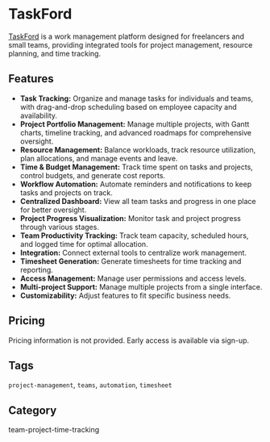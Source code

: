 # TaskFord

[TaskFord](https://taskford.com/) is a work management platform designed for freelancers and small teams, providing integrated tools for project management, resource planning, and time tracking.

## Features
- **Task Tracking:** Organize and manage tasks for individuals and teams, with drag-and-drop scheduling based on employee capacity and availability.
- **Project Portfolio Management:** Manage multiple projects, with Gantt charts, timeline tracking, and advanced roadmaps for comprehensive oversight.
- **Resource Management:** Balance workloads, track resource utilization, plan allocations, and manage events and leave.
- **Time & Budget Management:** Track time spent on tasks and projects, control budgets, and generate cost reports.
- **Workflow Automation:** Automate reminders and notifications to keep tasks and projects on track.
- **Centralized Dashboard:** View all team tasks and progress in one place for better oversight.
- **Project Progress Visualization:** Monitor task and project progress through various stages.
- **Team Productivity Tracking:** Track team capacity, scheduled hours, and logged time for optimal allocation.
- **Integration:** Connect external tools to centralize work management.
- **Timesheet Generation:** Generate timesheets for time tracking and reporting.
- **Access Management:** Manage user permissions and access levels.
- **Multi-project Support:** Manage multiple projects from a single interface.
- **Customizability:** Adjust features to fit specific business needs.

## Pricing
Pricing information is not provided. Early access is available via sign-up.

## Tags
`project-management`, `teams`, `automation`, `timesheet`

## Category
team-project-time-tracking